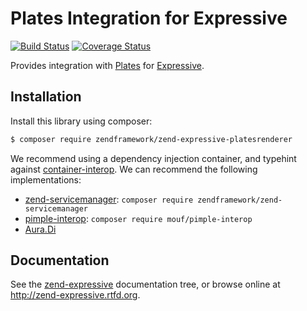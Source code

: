 # Plates Integration for Expressive

[![Build Status](https://secure.travis-ci.org/zendframework/zend-expressive-platesrenderer.svg?branch=master)](https://secure.travis-ci.org/zendframework/zend-expressive-platesrenderer)
[![Coverage Status](https://coveralls.io/repos/zendframework/zend-expressive-platesrenderer/badge.svg?branch=master)](https://coveralls.io/r/zendframework/zend-expressive-platesrenderer?branch=master)

Provides integration with [Plates](http://platesphp.com/) for
[Expressive](https://github.com/zendframework/zend-expressive).

## Installation

Install this library using composer:

```bash
$ composer require zendframework/zend-expressive-platesrenderer
```

We recommend using a dependency injection container, and typehint against
[container-interop](https://github.com/container-interop/container-interop). We
can recommend the following implementations:

- [zend-servicemanager](https://github.com/zendframework/zend-servicemanager):
  `composer require zendframework/zend-servicemanager`
- [pimple-interop](https://github.com/moufmouf/pimple-interop):
  `composer require mouf/pimple-interop`
- [Aura.Di](https://github.com/auraphp/Aura.Di)

## Documentation

See the [zend-expressive](https://github.com/zendframework/zend-expressive/blob/master/doc/book)
documentation tree, or browse online at http://zend-expressive.rtfd.org.
